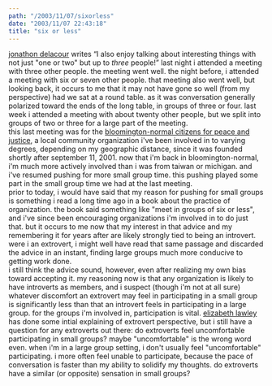 ```yaml
---
path: "/2003/11/07/sixorless" 
date: "2003/11/07 22:43:18" 
title: "six or less" 
---
```

<a href="http://weblog.delacour.net/archives/2003/11/vivacious.php">jonathon delacour</a> writes <q>I also enjoy talking about interesting things with not just "one or two" but up to *three* people!</q> last night i attended a meeting with three other people. the meeting went well. the night before, i attended a meeting with six or seven other people. that meeting also went well, but looking back, it occurs to me that it may not have gone so well (from my perspective) had we sat at a round table. as it was conversation generally polarized toward the ends of the long table, in groups of three or four. last week i attended a meeting with about twenty other people, but we split into groups of two or three for a large part of the meeting.<br>this last meeting was for the <a href="http://bncpj.pabn.org/">bloomington-normal citizens for peace and justice</a>, a local community organization i've been involved in to varying degrees, depending on my geographic distance, since it was founded shortly after september 11, 2001. now that i'm back in bloomington-normal, i'm much more actively involved than i was from taiwan or michigan. and i've resumed pushing for more small group time. this pushing played some part in the small group time we had at the last meeting.<br>prior to today, i would have said that my reason for pushing for small groups is something i read a long time ago in a book about the practice of organization. the book said something like "meet in groups of six or less", and i've since been encouraging organizations i'm involved in to do just that. but it occurs to me now that my interest in that advice and my remembering it for years after are likely strongly tied to being an introvert. were i an extrovert, i might well have read that same passage and discarded the advice in an instant, finding large groups much more conducive to getting work done.<br>i still think the advice sound, however, even after realizing my own bias toward accepting it. my reasoning now is that any organization is likely to have introverts as members, and i suspect (though i'm not at all sure) whatever discomfort an extrovert may feel in participating in a small group is significantly less than that an introvert feels in participating in a large group. for the groups i'm involved in, participation is vital. <a href="http://mamamusings.net/archives/2003/03/03/an_extrovert_speaks_quelle_surprise.php">elizabeth lawley</a> has done some intial explaining of extrovert perspective, but i still have a question for any extroverts out there: do extroverts feel uncomfortable participating in small groups? maybe "uncomfortable" is the wrong word even. when i'm in a large group setting, i don't usually feel "uncomfortable" participating. i more often feel unable to participate, because the pace of conversation is faster than my ability to solidify my thoughts. do extroverts have a similar (or opposite) sensation in small groups?
